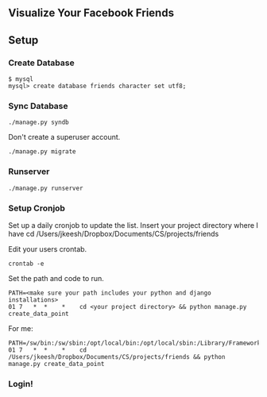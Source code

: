 ## Visualize Your Facebook Friends


## Setup

### Create Database

    $ mysql
    mysql> create database friends character set utf8;


### Sync Database

    ./manage.py syndb

Don't create a superuser account.

    ./manage.py migrate


### Runserver

    ./manage.py runserver


### Setup Cronjob

Set up a daily cronjob to update the list. Insert your project directory where I have 
cd /Users/jkeesh/Dropbox/Documents/CS/projects/friends

Edit your users crontab.

    crontab -e

Set the path and code to run.

    PATH=<make sure your path includes your python and django installations>
    01 7   *  *    *    cd <your project directory> && python manage.py create_data_point


For me:

    PATH=/sw/bin:/sw/sbin:/opt/local/bin:/opt/local/sbin:/Library/Frameworks/Python.framework/Versions/Current/bin:/opt/local/bin:/usr/local/bin:/usr/bin:/bin:/usr/sbin:/sbin:/usr/local/bin:/usr/local/git/bin:/usr/texbin:/usr/X11/bin:/usr/local/sbin:/usr/local/mysql/bin:/Users/jkeesh/bin:/usr/X11R6/bin
    01 7   *  *    *    cd /Users/jkeesh/Dropbox/Documents/CS/projects/friends && python manage.py create_data_point


### Login!
